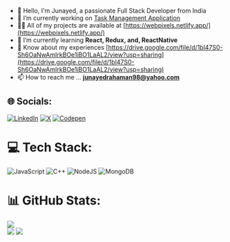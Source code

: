 
- 👋 Hello, I'm Junayed, a passionate Full Stack Developer from India
- 🔭 I’m currently working on [Task Management Application](https://github.com/junayedrahaman50/task-viewer)
- 👨‍💻 All of my projects are available at [https://webpixels.netlify.app/](https://webpixels.netlify.app/)
- 🌱 I’m currently learning **React, Redux, and, ReactNative**
- 📄 Know about my experiences [https://drive.google.com/file/d/1bl47S0-Sh6OaNwAmIrkBOe1iBO1LaAL2/view?usp=sharing](https://drive.google.com/file/d/1bl47S0-Sh6OaNwAmIrkBOe1iBO1LaAL2/view?usp=sharing)
- 📫 How to reach me ... **junayedrahaman98@yahoo.com**


## 🌐 Socials:
[![LinkedIn](https://img.shields.io/badge/LinkedIn-%230077B5.svg?logo=linkedin&logoColor=white)](https://linkedin.com/in/junayedrahaman500) [![X](https://img.shields.io/badge/X-black.svg?logo=X&logoColor=white)](https://x.com/junayed_rahaman) [![Codepen](https://img.shields.io/badge/Codepen-000000?style=for-the-badge&logo=codepen&logoColor=white)](https://codepen.io/junayedrahaman50) 

# 💻 Tech Stack:
![JavaScript](https://img.shields.io/badge/javascript-%23323330.svg?style=for-the-badge&logo=javascript&logoColor=%23F7DF1E) ![C++](https://img.shields.io/badge/c++-%2300599C.svg?style=for-the-badge&logo=c%2B%2B&logoColor=white) ![NodeJS](https://img.shields.io/badge/node.js-6DA55F?style=for-the-badge&logo=node.js&logoColor=white) ![MongoDB](https://img.shields.io/badge/MongoDB-%234ea94b.svg?style=for-the-badge&logo=mongodb&logoColor=white)
# 📊 GitHub Stats:
![](https://github-readme-stats.vercel.app/api?username=junayedrahaman50&theme=dark&hide_border=false&include_all_commits=false&count_private=false)<br/>
![](https://github-readme-streak-stats.herokuapp.com/?user=junayedrahaman50&theme=dark&hide_border=false)
![](https://github-readme-stats.vercel.app/api/top-langs/?username=junayedrahaman50&theme=dark&hide_border=false&include_all_commits=false&count_private=false&layout=compact)

